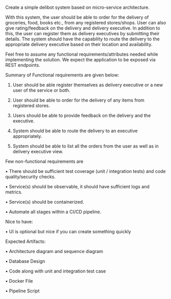 Create a simple delibot system based on micro-service architecture.

With this system, the user should be able to order for the delivery of groceries, food, books etc., from any registered stores/shops. User can also give rating/feedback on the delivery and delivery executive. In addition to this, the user can register them as delivery executives by submitting their details.
The system should have the capability to route the delivery to the appropriate delivery executive based on their location and availability.

Feel free to assume any functional requirements/attributes needed while implementing the solution. We expect the application to be exposed via REST endpoints.

Summary of Functional requirements are given below:

1. User should be able register themselves as delivery executive or a new user of the service or both.

2. User should be able to order for the delivery of any items from registered stores.

3. Users should be able to provide feedback on the delivery and the executive.

4. System should be able to route the delivery to an executive appropriately.

5. System should be able to list all the orders from the user as well as in delivery executive view.

Few non-functional requirements are

• There should be sufficient test coverage (unit / integration tests) and code quality/security checks.

• Service(s) should be observable, it should have sufficient logs and metrics.

• Service(s) should be containerized.

• Automate all stages within a CI/CD pipeline.

Nice to have:

• UI is optional but nice if you can create something quickly

Expected Artifacts:

• Architecture diagram and sequence diagram

• Database Design

• Code along with unit and integration test case

• Docker File

• Pipeline Script
